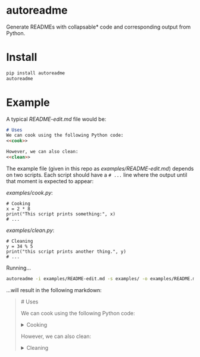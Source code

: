 # autoreadme
Generate READMEs with collapsable* code and corresponding output from Python.

# Install
```bash
pip install autoreadme
autoreadme
```

# Example
A typical *README-edit.md* file would be:

```markdown
# Uses
We can cook using the following Python code:
<<cook>>

However, we can also clean:
<<clean>>
```

The example file (given in this repo as *examples/README-edit.md*) depends on two scripts.
Each script should have a `# ...` line where the output until that moment is expected to appear:

*examples/cook.py*:
```python3
# Cooking
x = 2 * 8
print("This script prints something:", x)
# ...
```

*examples/clean.py*:
```python3
# Cleaning
y = 34 % 5
print("this script prints another thing.", y)
# ...
```

Running...
```bash
autoreadme -i examples/README-edit.md -s examples/ -o examples/README.md examples/README-edit.md
```
...will result in the following markdown:

<blockquote>
# Uses
  
We can cook using the following Python code:

<details>
<summary>Cooking</summary>
<p>

```python3
x = 2 * 8
print("This script prints something:", x)
```

```
This script prints something: 16
```

</p>
</details>

  However, we can also clean:
<details>
<summary>Cleaning</summary>
<p>

```python3
y = 34 % 5
print("this script prints another thing.", y)
```

```
this script prints another thing. 4
```

</p>
</details>
</blockquote>

